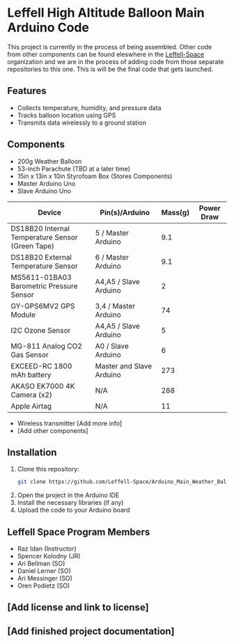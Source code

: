# Leffell High Altitude Balloon Main Arduino Code

This project is currently in the process of being assembled. Other code from other components can be found eleswhere in the [Leffell-Space](https://github.com/orgs/Leffell-Space/repositories) organization and we are in the process of adding code from those separate repositories to this one. This is will be the final code that gets launched.

## Features

- Collects temperature, humidity, and pressure data
- Tracks balloon location using GPS
- Transmits data wirelessly to a ground station

## Components

- 200g Weather Balloon
- 53-inch Parachute (TBD at a later time)
- 15in x 13in x 10in Styrofoam Box (Stores Components)
- Master Arduino Uno
- Slave Arduino Uno
  

| Device | Pin(s)/Arduino  | Mass(g) | Power Draw |           
| - | - | - | - |
|DS18B20 Internal Temperature Sensor (Green Tape)| 5 / Master Arduino| 9.1| |
|DS18B20 External Temperature Sensor | 6 / Master Arduino| 9.1 | |
|MS5611-01BA03 Barometric Pressure Sensor| A4,A5 / Slave Arduino|2| |
|GY-GPS6MV2 GPS Module| 3,4 / Master Arduino|74| |
|I2C Ozone Sensor| A4,A5 / Slave Arduino|5| |
|MG-811 Analog CO2 Gas Sensor| A0 / Slave Arduino|6| |
|EXCEED-RC 1800 mAh battery| Master and Slave Arduino|273| |
|AKASO EK7000 4K Camera (x2)| N/A|288| |
|Apple Airtag | N/A|11| |


- Wireless transmitter [Add more info]
- [Add other components]

## Installation

1. Clone this repository:
   ```bash
   git clone https://github.com/Leffell-Space/Arduino_Main_Weather_Balloon.git
   ```
2. Open the project in the Arduino IDE
3. Install the necessary libraries (if any)
4. Upload the code to your Arduino board

## Leffell Space Program Members
- Raz Idan (Instructor)
- Spencer Kolodny (JR)
- Ari Bellman (SO)
- Daniel Lerner (SO)
- Ari Messinger (SO)
- Oren Podietz (SO)
  
## [Add license and link to license]

## [Add finished project documentation]

